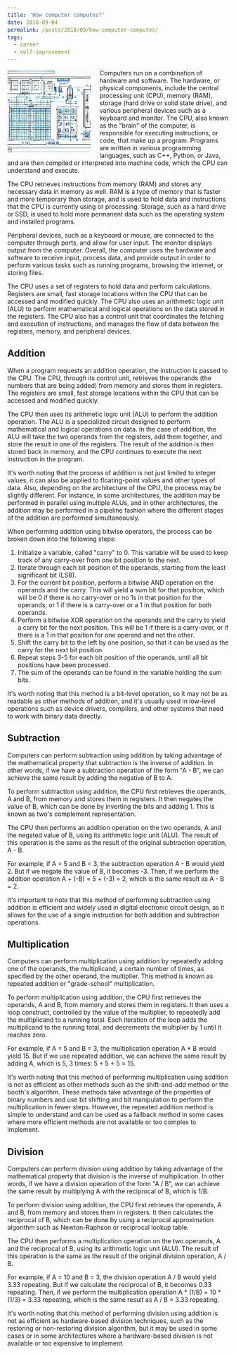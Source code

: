 ```yaml
---
title: 'How computer computes?'
date: 2018-09-04
permalink: /posts/2018/09/how-computer-computes/
tags:
  - career
  - self-improvement
---
```


<img width="190" alt="schema" src="/images/posts/how-computer-computes.webp" style="float: left; margin-right: 20px;" /> Computers run on a combination of hardware and software. The hardware, or physical components, include the central processing unit (CPU), memory (RAM), storage (hard drive or solid state drive), and various peripheral devices such as a keyboard and monitor. The CPU, also known as the "brain" of the computer, is responsible for executing instructions, or code, that make up a program. Programs are written in various programming languages, such as C++, Python, or Java, and are then compiled or interpreted into machine code, which the CPU can understand and execute.

The CPU retrieves instructions from memory (RAM) and stores any necessary data in memory as well. RAM is a type of memory that is faster and more temporary than storage, and is used to hold data and instructions that the CPU is currently using or processing. Storage, such as a hard drive or SSD, is used to hold more permanent data such as the operating system and installed programs.

Peripheral devices, such as a keyboard or mouse, are connected to the computer through ports, and allow for user input. The monitor displays output from the computer. Overall, the computer uses the hardware and software to receive input, process data, and provide output in order to perform various tasks such as running programs, browsing the internet, or storing files.

The CPU uses a set of registers to hold data and perform calculations. Registers are small, fast storage locations within the CPU that can be accessed and modified quickly. The CPU also uses an arithmetic logic unit (ALU) to perform mathematical and logical operations on the data stored in the registers. The CPU also has a control unit that coordinates the fetching and execution of instructions, and manages the flow of data between the registers, memory, and peripheral devices.

Addition
---

When a program requests an addition operation, the instruction is passed to the CPU. The CPU, through its control unit, retrieves the operands (the numbers that are being added) from memory and stores them in registers. The registers are small, fast storage locations within the CPU that can be accessed and modified quickly.

The CPU then uses its arithmetic logic unit (ALU) to perform the addition operation. The ALU is a specialized circuit designed to perform mathematical and logical operations on data. In the case of addition, the ALU will take the two operands from the registers, add them together, and store the result in one of the registers. The result of the addition is then stored back in memory, and the CPU continues to execute the next instruction in the program.

It's worth noting that the process of addition is not just limited to integer values, it can also be applied to floating-point values and other types of data. Also, depending on the architecture of the CPU, the process may be slightly different. For instance, in some architectures, the addition may be performed in parallel using multiple ALUs, and in other architectures, the addition may be performed in a pipeline fashion where the different stages of the addition are performed simultaneously.

When performing addition using bitwise operators, the process can be broken down into the following steps:

1. Initialize a variable, called "carry" to 0. This variable will be used to keep track of any carry-over from one bit position to the next.
2. Iterate through each bit position of the operands, starting from the least significant bit (LSB).
3. For the current bit position, perform a bitwise AND operation on the operands and the carry. This will yield a sum bit for that position, which will be 0 if there is no carry-over or no 1s in that position for the operands, or 1 if there is a carry-over or a 1 in that position for both operands.
4. Perform a bitwise XOR operation on the operands and the carry to yield a carry bit for the next position. This will be 1 if there is a carry-over, or if there is a 1 in that position for one operand and not the other.
5. Shift the carry bit to the left by one position, so that it can be used as the carry for the next bit position.
6. Repeat steps 3-5 for each bit position of the operands, until all bit positions have been processed.
7. The sum of the operands can be found in the variable holding the sum bits.

It's worth noting that this method is a bit-level operation, so it may not be as readable as other methods of addition, and it's usually used in low-level operations such as device drivers, compilers, and other systems that need to work with binary data directly.

Subtraction
---

Computers can perform subtraction using addition by taking advantage of the mathematical property that subtraction is the inverse of addition. In other words, if we have a subtraction operation of the form "A - B", we can achieve the same result by adding the negative of B to A.

To perform subtraction using addition, the CPU first retrieves the operands, A and B, from memory and stores them in registers. It then negates the value of B, which can be done by inverting the bits and adding 1. This is known as two's complement representation.

The CPU then performs an addition operation on the two operands, A and the negated value of B, using its arithmetic logic unit (ALU). The result of this operation is the same as the result of the original subtraction operation, A - B.

For example, if A = 5 and B = 3, the subtraction operation A - B would yield 2. But if we negate the value of B, it becomes -3. Then, if we perform the addition operation A + (-B) = 5 + (-3) = 2, which is the same result as A - B = 2.

It's important to note that this method of performing subtraction using addition is efficient and widely used in digital electronic circuit design, as it allows for the use of a single instruction for both addition and subtraction operations.

Multiplication
---

Computers can perform multiplication using addition by repeatedly adding one of the operands, the multiplicand, a certain number of times, as specified by the other operand, the multiplier. This method is known as repeated addition or "grade-school" multiplication.

To perform multiplication using addition, the CPU first retrieves the operands, A and B, from memory and stores them in registers. It then uses a loop construct, controlled by the value of the multiplier, to repeatedly add the multiplicand to a running total. Each iteration of the loop adds the multiplicand to the running total, and decrements the multiplier by 1 until it reaches zero.

For example, if A = 5 and B = 3, the multiplication operation A * B would yield 15. But if we use repeated addition, we can achieve the same result by adding A, which is 5, 3 times: 5 + 5 + 5 = 15.

It's worth noting that this method of performing multiplication using addition is not as efficient as other methods such as the shift-and-add method or the booth's algorithm. These methods take advantage of the properties of binary numbers and use bit shifting and bit manipulation to perform the multiplication in fewer steps. However, the repeated addition method is simple to understand and can be used as a fallback method in some cases where more efficient methods are not available or too complex to implement.

Division
---

Computers can perform division using addition by taking advantage of the mathematical property that division is the inverse of multiplication. In other words, if we have a division operation of the form "A / B", we can achieve the same result by multiplying A with the reciprocal of B, which is 1/B.

To perform division using addition, the CPU first retrieves the operands, A and B, from memory and stores them in registers. It then calculates the reciprocal of B, which can be done by using a reciprocal approximation algorithm such as Newton-Raphson or reciprocal lookup table.

The CPU then performs a multiplication operation on the two operands, A and the reciprocal of B, using its arithmetic logic unit (ALU). The result of this operation is the same as the result of the original division operation, A / B.

For example, if A = 10 and B = 3, the division operation A / B would yield 3.33 repeating. But if we calculate the reciprocal of B, it becomes 0.33 repeating. Then, if we perform the multiplication operation A * (1/B) = 10 * (1/3) = 3.33 repeating, which is the same result as A / B = 3.33 repeating.

It's worth noting that this method of performing division using addition is not as efficient as hardware-based division techniques, such as the restoring or non-restoring division algorithm, but it may be used in some cases or in some architectures where a hardware-based division is not available or too expensive to implement.
